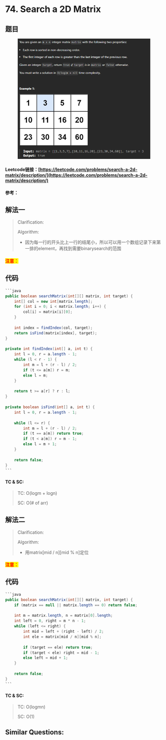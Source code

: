 # 74. Search a 2D Matrix

## 题目

<figure><img src="../../.gitbook/assets/image (1) (1) (1) (1).png" alt=""><figcaption></figcaption></figure>

#### Leetcode链接：[https://leetcode.com/problems/search-a-2d-matrix/description/](https://leetcode.com/problems/search-a-2d-matrix/description/)

#### 参考：

## 解法一

> Clarification:&#x20;
>
> Algorithm:&#x20;
>
> * 因为每一行的开头比上一行的结尾小，所以可以用一个数组记录下来第一排的element，再找到需要binarysearch的范围

#### <mark style="color:red;">注意：</mark>

## 代码

````java
```java
public boolean searchMatrix(int[][] matrix, int target) {
    int[] col = new int[matrix.length];
    for (int i = 0; i < matrix.length; i++) {
        col[i] = matrix[i][0];
    }

    int index = findIndex(col, target);
    return isFind(matrix[index], target);
}

private int findIndex(int[] a, int t) {
    int l = 0, r = a.length - 1;
    while (l < r - 1) {
        int m = l + (r - l) / 2;
        if (t <= a[m]) r = m;
        else l = m;
    }

    return t >= a[r] ? r : l;
}

private boolean isFind(int[] a, int t) {
    int l = 0, r = a.length - 1;

    while (l <= r) {
        int m = l + (r - l) / 2;
        if (t == a[m]) return true;
        if (t < a[m]) r = m - 1;
        else l = m + 1;
    }

    return false;
}
```
````

#### TC & SC:&#x20;

> TC: O(logm + logn)
>
> SC: O(# of arr)

## 解法二

> Clarification:&#x20;
>
> Algorithm:&#x20;
>
> * 用matrix\[mid / n]\[mid % n]定位

#### <mark style="color:red;">注意：</mark>

## 代码

````java
```java
public boolean searchMatrix(int[][] matrix, int target) {
    if (matrix == null || matrix.length == 0) return false;

    int m = matrix.length, n = matrix[0].length;
    int left = 0, right = m * n - 1;
    while (left <= right) {
        int mid = left + (right - left) / 2;
        int ele = matrix[mid / n][mid % n];
        
        if (target == ele) return true;
        if (target < ele) right = mid - 1;
        else left = mid + 1;
    }

    return false;
}
```
````

#### TC & SC:&#x20;

> TC: O(logmn)
>
> SC: O(1)

## **Similar Questions:**&#x20;
